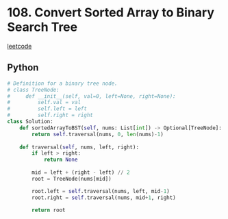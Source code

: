 # 108. Convert Sorted Array to Binary Search Tree
[leetcode](https://leetcode.com/problems/convert-sorted-array-to-binary-search-tree/description/)

## Python
```python
# Definition for a binary tree node.
# class TreeNode:
#     def __init__(self, val=0, left=None, right=None):
#         self.val = val
#         self.left = left
#         self.right = right
class Solution:
    def sortedArrayToBST(self, nums: List[int]) -> Optional[TreeNode]:
        return self.traversal(nums, 0, len(nums)-1)
    
    def traversal(self, nums, left, right):
        if left > right:
            return None
        
        mid = left + (right - left) // 2
        root = TreeNode(nums[mid])

        root.left = self.traversal(nums, left, mid-1)
        root.right = self.traversal(nums, mid+1, right)

        return root
```